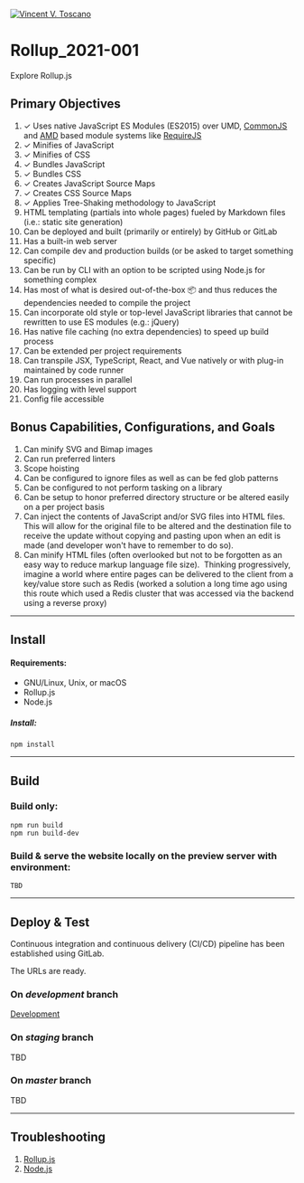 [![Vincent V. Toscano](http://vflux.biz/assets/imgs/global/VincentVToscanoTM2015_300x300.png)](http://vflux.biz)

# Rollup_2021-001
Explore Rollup.js

## Primary Objectives
1. ✓ Uses native JavaScript ES Modules (ES2015) over UMD, [CommonJS](https://en.wikipedia.org/wiki/CommonJS) and [AMD](https://github.com/amdjs/amdjs-api/blob/master/AMD.md) based module systems like [RequireJS](https://requirejs.org/) 
2. ✓ Minifies of JavaScript
3. ✓ Minifies of CSS
4. ✓ Bundles JavaScript
5. ✓ Bundles CSS
6. ✓ Creates JavaScript Source Maps
7. ✓ Creates CSS Source Maps
8. ✓ Applies Tree-Shaking methodology to JavaScript
9. HTML templating (partials into whole pages) fueled by Markdown files (i.e.: static site generation)
10. Can be deployed and built (primarily or entirely) by GitHub or GitLab
11. Has a built-in web server
12. Can compile dev and production builds (or be asked to target something specific)
13. Can be run by CLI with an option to be scripted using Node.js for something complex
14. Has most of what is desired out-of-the-box 📦 and thus reduces the dependencies needed to compile the project
15. Can incorporate old style or top-level JavaScript libraries that cannot be rewritten to use ES modules (e.g.: jQuery)
16. Has native file caching (no extra dependencies) to speed up build process
17. Can be extended per project requirements
18. Can transpile JSX, TypeScript, React, and Vue natively or with plug-in maintained by code runner
19. Can run processes in parallel
20. Has logging with level support
21. Config file accessible

## Bonus Capabilities, Configurations, and Goals
1. Can minify SVG and Bimap images
2. Can run preferred linters
3. Scope hoisting
4. Can be configured to ignore files as well as can be fed glob patterns
5. Can be configured to not perform tasking on a library
6. Can be setup to honor preferred directory structure or be altered easily on a per project basis
7. Can inject the contents of JavaScript and/or SVG files into HTML files. This will allow for the original file to be altered and the destination file to receive the update without copying and pasting upon when an edit is made (and developer won't have to remember to do so).
8. Can minify HTML files (often overlooked but not to be forgotten as an easy way to reduce markup language file size).  Thinking progressively, imagine a world where entire pages can be delivered to the client from a key/value store such as Redis (worked a solution a long time ago using this route which used a Redis cluster that was accessed via the backend using a reverse proxy)

---

## Install
#### Requirements:
- GNU/Linux, Unix, or macOS
- Rollup.js
- Node.js

##### Install:
```npm install```

---

## Build
### Build only:
```
npm run build  
npm run build-dev
```  

### Build & serve the website locally on the preview server with environment:
```
TBD
```

---

## Deploy & Test
Continuous integration and continuous delivery (CI/CD) pipeline has been established using GitLab.

The URLs are ready.
### On ***development*** branch
[Development](http://127.0.0.1:4000)

### On ***staging*** branch
TBD

### On ***master*** branch
TBD

---

## Troubleshooting
1. [Rollup.js](https://rollupjs.org/)
2. [Node.js](https://nodejs.org/)


